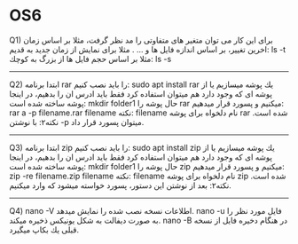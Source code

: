 # OS6
Q1)
براى اين كار مى توان متغير هاى متفاوتى را مد نظر گرفت، مثلا بر اساس زمان اخرين تغيير، بر اساس اندازه فايل ها و … .
مثلا براى نمايش از زمان جديد به قديم:
ls -t
مثلا بر اساس حجم فايل ها از بزرگ به كوچك:
ls -s
*************************************************************************
Q2)
ابتدا برنامه 
rar 
را بايد نصب كنيم:
sudo apt install rar
يك پوشه ميسازيم يا از پوشه اى كه وجود دارد هم ميتوان استفاده كرد فقط بايد ادرس ان را بدهيم، در اينجا پوشه ساخته شده است:
mkdir folder1
حال پوشه را rar ميكنيم و پسورد قرار ميدهيم:
rar a -p filename.rar filename
نكته: 
filename 
نام دلخواه براى پوشه 
rar 
شده است.
نكته٢: 
با نوشتن 
-p
ميتوان پسورد قرار داد.
*************************************************************************
Q3)
ابتدا برنامه 
zip 
را بايد نصب كنيم:
sudo apt install zip
يك پوشه ميسازيم يا از پوشه اى كه وجود دارد هم ميتوان استفاده كرد فقط بايد ادرس ان را بدهيم، در اينجا پوشه ساخته شده است:
mkdir folder1
حال پوشه را
 zip 
ميكنيم و پسورد قرار ميدهيم:
zip -re filename.zip filename
نكته: 
filename 
نام دلخواه براى پوشه 
zip 
شده است.
نكته٢: 
بعد از نوشتن اين دستور، پسورد خواسته ميشود كه وارد ميكنيم.
*************************************************************************
Q4)
nano -V
اطلاعات نسخه نصب شده را نمايش ميدهد.
nano -u
فايل مورد نظر را به صورت ديفالت به شكل يونيكس ذخيره ميكند.
nano -B
در هنگام دخيره فايل از نسخه قبلى يك بكاپ ميگيرد.














